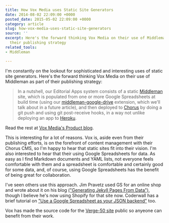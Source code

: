 ```yaml
---
title: How Vox Media uses Static Site Generators
date: 2014-08-02 22:09:00 +0000
posted_date: 2015-05-02 22:09:00 +0000
category: article
slug: how-vox-media-uses-static-site-generators
source: ''
excerpt: Here's the forward thinking Vox Media on their use of Middleman as part of
  their publishing strategy
related_tools:
- Middleman

---
```

I'm constantly on the lookout for sophisticated and interesting uses of static site generators. Here's the forward thinking Vox Media on their use of Middleman as part of their publishing strategy:

> In a nutshell, our Editorial Apps system consists of a static [Middleman](http://middlemanapp.com/) site, which is populated from one or more Google Spreadsheets at build time (using our [middleman-google-drive](https://github.com/voxmedia/middleman-google_drive) extension, which we'll talk about in a future article), and then deployed to [Chorus](http://product.voxmedia.com/2012/5/6/5426772/all-together-now-introducing-the-vox-product-blog-and-chorus) by doing a git push and using git post-receive hooks, in a way not unlike deploying an app to [Heroku](https://www.heroku.com/).

Read the rest at [Vox Media's Product blog](http://product.voxmedia.com/2014/7/29/5863004/take-a-peek-at-the-code-that-powered-the-verge-50).

This is interesting for a lot of reasons. Vox is, aside even from their publishing efforts, is on the forefront of content management with their Chorus CMS, so I'm happy to hear that static sites fit into their vision. I'm also interested to hear that their using Google Spreadsheets for data. As easy as I find Markdown documents and YAML lists, not everyone feels comfortable with them and a spreadsheet is comfortable and certainly good for some data, and, of course, using Google Spreadsheets has the benefit of being great for collaboration.

I've seen others use this approach. Jim Pravetz used GS for an online shop and wrote about it on his blog [("Generating Jekyll Pages From Data")](http://jimpravetz.com/blog/2011/12/generating-jekyll-pages-from-data/), though I believe he's now using Shopify for that site now. Coderwall has a brief tutorial on ["Use a Google Spreadsheet as your JSON backend"](https://coderwall.com/p/duapqq) too.

Vox has made the source code for the [Verge-50 site](https://github.com/voxmedia/verge-50) public so anyeone can benefit from their work.

